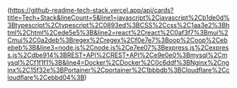 (https://github-readme-tech-stack.vercel.app/api/cards?title=Tech+Stack&lineCount=5&line1=javascript%2Cjavascript%2Cb1de0d%3Btypescript%2Ctypescript%2C0893ed%3BCSS%2Ccss%2C1aa3e2%3Bhtml%2Chtml%2Cede5e5%3B&line2=react%2Creact%2C0af3f7%3Bmui%2Cmui%2C0a2deb%3Bregex%2Cregex%2Cf0e7e7%3Boop%2Coop%2Cebebeb%3B&line3=node.js%2Cnode.js%2Ce7ee07%3Bexpress.js%2Cexpress.js%2Cdbe914%3BREST+API%2CREST+API%2Ce9e0e0%3Bmysql%2Cmysql%2Cf1f1f1%3B&line4=Docker%2CDocker%2C0c6ddf%3BNginx%2Cnginx%2C15f32e%3BPortainer%2Cportainer%2C1bbbdb%3BCloudflare%2Ccloudflare%2Cebbd04%3B)
